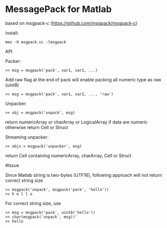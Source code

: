 MessagePack for Matlab 
=============
based on msgpack-c (https://github.com/msgpack/msgpack-c)

install: 
  
    mex -O msgpack.cc -lmsgpack

API

Packer:

    >> msg = msgpack('pack', var1, var2, ...)

Add raw flag at the end of pack will enable packing all numeric type as raw (uint8)

    >> msg = msgpack('pack', var1, var2, ..., 'raw')

Unpacker:

    >> obj = msgpack('unpack', msg) 
    
return numericArray or charArray or LogicalArray if data are numeric otherwise return Cell or Struct
  
Streaming unpacker:

    >> objs = msgpack('unpacker', msg)
  
return Cell containing numericArray, charArray, Cell or Struct


#Issue

Since Matlab string is two-bytes (UTF16), following approach will not return correct string size

    >> msgpack('unpack', msgpack('pack', 'hello'))
    >> h e l l o

For correct string size, use
  
    >> msg = msgpack('pack', uint8('hello'))
    >> char(msgpack('unpack', msg))'
    >> hello

